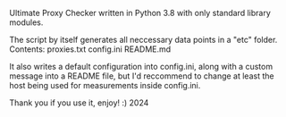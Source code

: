 Ultimate Proxy Checker written in Python 3.8 with only standard library modules.

The script by itself generates all neccessary data points in a "etc" folder. Contents:
                                                                                proxies.txt
                                                                                config.ini
                                                                                README.md
                                                                                
It also writes a default configuration into config.ini, along with a custom message into a README file, but I'd reccommend to change at least the host being used for measurements inside config.ini.


Thank you if you use it, enjoy! :)
2024
